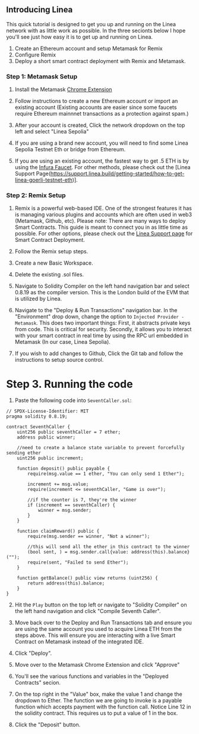 ## Introducing Linea

This quick tutorial is designed to get you up and running on the Linea network with as little work as possible. In the three secionts below I hope you'll see just how easy it is to get up and running on Linea. 

1. Create an Ethereum account and setup Metamask for Remix
2. Configure Remix
3. Deploy a short smart contract deployment with Remix and Metamask.


### Step 1: Metamask Setup

1. Install the Metamask [Chrome Extension](https://chromewebstore.google.com/detail/metamask/nkbihfbeogaeaoehlefnkodbefgpgknn?hl=en)

2. Follow instructions to create a new Ethereum account or import an existing account (Existing accounts are easier since some faucets require Ethereum mainnnet transactions as a protection against spam.)

3. After your account is created, Click the network dropdown on the top left and select "Linea Sepolia"

4. If you are using a brand new account, you will need to find some Linea Sepolia Testnet Eth or bridge from Ethereum.

5. If you are using an existing account, the fastest way to get .5 ETH is by using the [Infura Faucet](https://www.infura.io/faucet/linea). For other methods, please check out the [Linea Support Page(https://support.linea.build/getting-started/how-to-get-linea-goerli-testnet-eth)].


### Step 2: Remix Setup

1. Remix is a powerful web-based IDE. One of the strongest features it has is managing various plugins and accounts which are often used in web3 (Metamask, Github, etc). Please note: There are many ways to deploy Smart Contracts. This guide is meant to connect you in as little time as possible. For other options, please check out the [Linea Support page](https://docs.linea.build/developers/quickstart/deploy-smart-contract) for Smart Contract Deployment.

2. Follow the Remix setup steps.

3. Create a new Basic Workspace.

4. Delete the existing .sol files.

5. Navigate to Solidity Compiler on the left hand navigation bar and select 0.8.19 as the compiler version. This is the London build of the EVM that is utilized by Linea. 

6. Navigate to the "Deploy & Run Transactions" navigation bar. In the "Environment" drop down, change the option to `Injected Provider - Metamask`. This does two important things: First, it abstracts private keys from code. This is critical for security. Secondly, it allows you to interact with your smart contract in real time by using the RPC url embedded in Metamask (In our case, Linea Sepolia).

6. If you wish to add changes to Github, Click the Git tab and follow the instructions to setup source control. 


# Step 3. Running the code

1. Paste the following code into `SeventCaller.sol`:

```
// SPDX-License-Identifier: MIT
pragma solidity 0.8.19;

contract SeventhCaller {
    uint256 public seventhCaller = 7 ether;
    address public winner;

    //need to create a balance state variable to prevent forcefully sending ether
    uint256 public increment;

    function deposit() public payable {
        require(msg.value == 1 ether, "You can only send 1 Ether");

        increment += msg.value;
        require(increment <= seventhCaller, "Game is over");

        //if the counter is 7, they're the winner
        if (increment == seventhCaller) {
            winner = msg.sender;
        }
    }

    function claimReward() public {
        require(msg.sender == winner, "Not a winner");

        //this will send all the ether in this contract to the winner
        (bool sent, ) = msg.sender.call{value: address(this).balance}("");
        require(sent, "Failed to send Ether");
    }

    function getBalance() public view returns (uint256) {
        return address(this).balance;
    }
}
```

2. Hit the `Play` button on the top left or navigate to "Solidity Compiler" on the left hand navigation and click "Compile Seventh Caller". 

3. Move back over to the Deploy and Run Transactions tab and ensure you are using the same account you used to acquire Linea ETH from the steps above. This will ensure you are interacting with a live Smart Contract on Metamask instead of the integrated IDE.

4. Click "Deploy". 

5. Move over to the Metamask Chrome Extension and click "Approve"

6. You'll see the various functions and variables in the "Deployed Contracts" secion. 

7. On the top right in the "Value" box, make the value 1 and change the dropdown to Ether. The function we are going to invoke is a payable function which accepts payment with the function call. Notice Line 12 in the solidity contract. This requires us to put a value of 1 in the box.

8. Click the "Deposit" button.